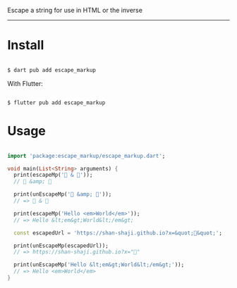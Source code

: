 Escape a string for use in HTML or the inverse

----

# Install

```dart

$ dart pub add escape_markup

```
With Flutter:

```dart

$ flutter pub add escape_markup

```

# Usage

```dart

import 'package:escape_markup/escape_markup.dart';

void main(List<String> arguments) {
  print(escapeMp('👻 & 👻'));
  // 👻 &amp; 👻

  print(unEscapeMp('👻 &amp; 👻'));
  // => 👻 & 👻

  print(escapeMp('Hello <em>World</em>'));
  // => Hello &lt;em&gt;World&lt;/em&gt;

  const escapedUrl = 'https://shan-shaji.github.io?x=&quot;👻&quot;';

  print(unEscapeMp(escapedUrl));
  // => https://shan-shaji.github.io?x="👻"

  print(unEscapeMp('Hello &lt;em&gt;World&lt;/em&gt;'));
  // => Hello <em>World</em>
}

```
